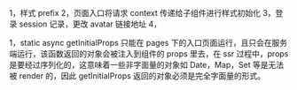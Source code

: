 1，样式 prefix
2，页面入口将请求 context 传递给子组件进行样式初始化
3，登录 session 记录，更改 avatar 链接地址
4，


1，static async getInitialProps 只能在 pages 下的入口页面运行，且只会在服务端运行，该函数返回的对象会被注入到组件的 props 里去，在 ssr 过程中，props 是要经过序列化的，这意味着一些非字面量的对象如 Date，Map，Set 等是无法被 render 的，因此 getInitialProps 返回的对象必须是完全字面量的形式。